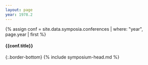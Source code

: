 ```yaml
---
layout: page
year: 1978.2
---
```

{% assign conf = site.data.symposia.conferences | where: "year", page.year | first %}
#### {{conf.title}}
{:.border-bottom}
{% include symposium-head.md %}

